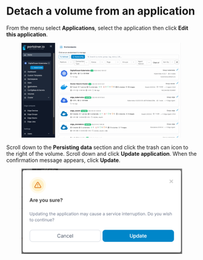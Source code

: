 # Detach a volume from an application

From the menu select **Applications**, select the application then click **Edit this application**.

<figure><img src="../../../.gitbook/assets/2.15-k8s_kubernetes_applications_edit_app (1).gif" alt=""><figcaption></figcaption></figure>

Scroll down to the **Persisting data** section and click the trash can icon to the right of the volume. Scroll down and click **Update application**. When the confirmation message appears, click **Update**.

<figure><img src="../../../.gitbook/assets/2.15-k8s-applications-detach-confirm.png" alt=""><figcaption></figcaption></figure>
